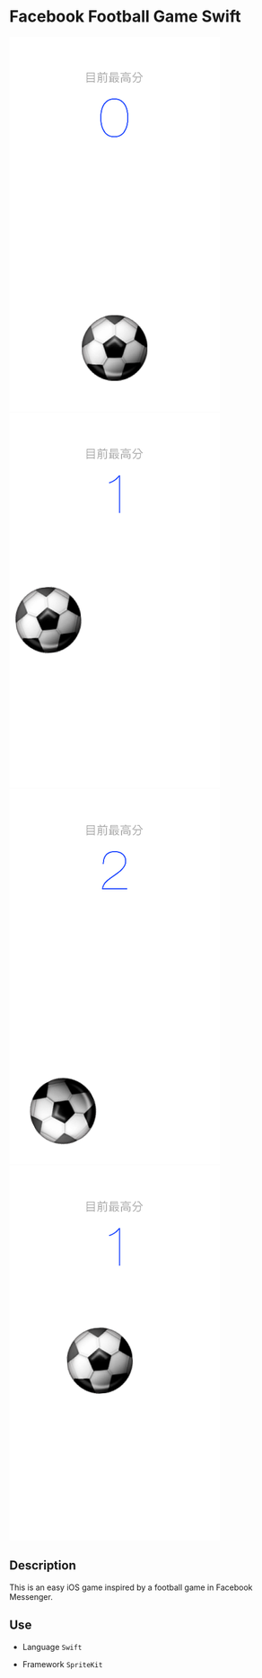 # Facebook Football Game Swift
![sample](https://raw.githubusercontent.com/keith222/FacebookFootBallGameSample/master/sample.png)
![sample](https://raw.githubusercontent.com/keith222/FacebookFootBallGameSample/master/sample2.png)
![sample](https://raw.githubusercontent.com/keith222/FacebookFootBallGameSample/master/sample3.png)
![sample](https://raw.githubusercontent.com/keith222/FacebookFootBallGameSample/master/sample4.png)

## Description
This is an easy iOS game inspired by a football game in Facebook Messenger.

## Use

* Language
`Swift`

* Framework
`SpriteKit`

